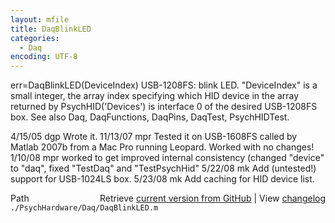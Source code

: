 ```yaml
---
layout: mfile
title: DaqBlinkLED
categories:
  - Daq
encoding: UTF-8
---
```


err=DaqBlinkLED(DeviceIndex)
USB-1208FS: blink LED.
"DeviceIndex" is a small integer, the array index specifying which HID
      device in the array returned by PsychHID('Devices') is interface 0
      of the desired USB-1208FS box.
See also Daq, DaqFunctions, DaqPins, DaqTest, PsychHIDTest.

4/15/05 dgp Wrote it.
11/13/07  mpr Tested it on USB-1608FS called by Matlab 2007b from a Mac
                  Pro running Leopard.  Worked with no changes!
1/10/08   mpr worked to get improved internal consistency (changed
                  "device" to "daq", fixed "TestDaq" and "TestPsychHid"
5/22/08   mk  Add (untested!) support for USB-1024LS box.
5/23/08   mk  Add caching for HID device list.


<div class="code_header" style="text-align:right;">
  <span style="float:left;">Path&nbsp;&nbsp;</span> <span class="counter">Retrieve <a href=
  "https://raw.github.com/Psychtoolbox-3/Psychtoolbox-3/beta/./PsychHardware/Daq/DaqBlinkLED.m">current version from GitHub</a> | View <a href=
  "https://github.com/Psychtoolbox-3/Psychtoolbox-3/commits/beta/./PsychHardware/Daq/DaqBlinkLED.m">changelog</a></span>
</div>
<div class="code">
  <code>./PsychHardware/Daq/DaqBlinkLED.m</code>
</div>
